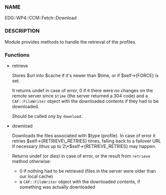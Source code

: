 
### NAME

EDG::WP4::CCM::Fetch::Download

### DESCRIPTION

Module provides methods to handle the retrieval of the profiles.

### Functions

- retrieve

    Stores $url into $cache if it's newer than $time, or if $self->{FORCE}
    is set.

    It returns undef in case of error, 0 if it there were no changes on the
    remote server since `$time` (the server returned a 304 code)
    and a `CAF::FileWriter` object with the
    downloaded contents if they had to be downloaded.

    Should be called ony by `download`.

- download

    Downloads the files associated with $type (profile). In
    case of error it retries $self->{RETRIEVE\_RETRIES} times, falling back
    to a failover URL if necessary (thus up to 2\*$self->{RETRIEVE\_RETRIES}
    may happen.

    Returns undef (or dies) in case of error, or the result from `retrieve` method otherwise:

    - 0 if nothing had to be retrieved (files in the server were older than our local cache)
    - a `CAF::FileWriter` object with the downloaded contents, if something was actually
    downloaded
